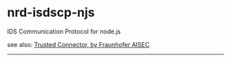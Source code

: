 # nrd-isdscp-njs

IDS Communication Protocol for node.js



see also: [Trusted Connector, by Fraunhofer AISEC](https://industrial-data-space.github.io/trusted-connector-documentation/)

---
